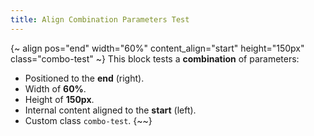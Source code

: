```yaml
---
title: Align Combination Parameters Test
---
```

{~ align pos="end" width="60%" content_align="start" height="150px" class="combo-test" ~}
This block tests a **combination** of parameters:
- Positioned to the **end** (right).
- Width of **60%**.
- Height of **150px**.
- Internal content aligned to the **start** (left).
- Custom class `combo-test`.
{~~}